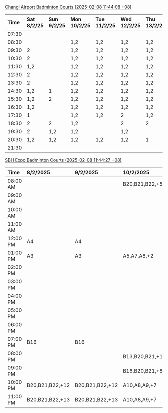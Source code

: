 [Changi Airport Badminton Courts (2025-02-08 11:44:08 +08)](https://www.carc.org.sg/FacilityBooking.aspx)

| Time   | Sat 8/2/25   | Sun 9/2/25   | Mon 10/2/25   | Tue 11/2/25   | Wed 12/2/25   | Thu 13/2/25   | Fri 14/2/25   |
|:-------|:-------------|:-------------|:--------------|:--------------|:--------------|:--------------|:--------------|
| 07:30  |              |              |               |               |               |               |               |
| 08:30  |              |              | 1,2           | 1,2           | 1,2           | 1,2           | 1,2           |
| 09:30  | 2            |              | 1,2           | 1,2           | 1,2           | 1,2           | 1,2           |
| 10:30  | 2            |              | 1,2           | 1,2           | 1,2           | 1,2           | 1,2           |
| 11:30  | 1,2          |              | 1,2           | 1,2           | 1,2           | 1,2           | 1,2           |
| 12:30  | 2            |              | 1,2           | 1,2           | 1,2           | 1,2           | 1,2           |
| 13:30  | 2            |              | 1,2           | 1,2           | 1,2           | 1,2           | 1,2           |
| 14:30  | 1,2          | 1            | 1,2           | 1,2           | 1,2           | 1,2           | 1,2           |
| 15:30  | 1,2          | 2            | 1,2           | 1,2           | 1,2           | 1,2           | 1,2           |
| 16:30  | 1,2          |              | 1,2           | 1,2           | 1,2           | 1,2           | 1,2           |
| 17:30  | 1            |              | 1,2           | 1,2           | 2             | 1,2           | 1,2           |
| 18:30  | 2            | 2            | 1,2           |               | 2             | 2             | 1             |
| 19:30  | 2            | 1,2          | 1,2           |               | 1,2           |               |               |
| 20:30  | 1,2          | 1,2          | 1,2           | 1,2           | 1,2           | 1             |               |
| 21:30  |              |              |               |               |               |               |               |

[SBH Expo Badminton Courts (2025-02-08 11:44:27 +08)](https://singaporebadmintonhall.getomnify.com/widgets/O3MRKGBH359GA55KHMG1RD)

| Time     | 8/2/2025        | 9/2/2025        | 10/2/2025      | 11/2/2025      | 12/2/2025      | 13/2/2025      | 14/2/2025      |
|:---------|:----------------|:----------------|:---------------|:---------------|:---------------|:---------------|:---------------|
| 08:00 AM |                 |                 | B20,B21,B22,+5 | B19,B21,B22,+8 | B19,B21,B22,+9 | B19,B21,B22,+8 | B19,B21,B22,+9 |
| 09:00 AM |                 |                 |                | B19,B21,B22,+9 | B19,B21,B22,+9 | B19,B21,B22,+9 | B20,B21,B22,+7 |
| 10:00 AM |                 |                 |                | B19,B21,B22,+6 | B19,B20,B21,+3 | B19,B20,B22,+6 | B20,B21,B22,+7 |
| 11:00 AM |                 |                 |                | B20,B21,B22,+5 | B19,B20,B21,+5 | B19,B20,B22,+6 | B19,B21,B22,+9 |
| 12:00 PM | A4              | A4              |                | B19,B21,B22,+9 | B19,B21,B22,+9 | B19,B21,B22,+9 | B19,B21,B22,+9 |
| 01:00 PM | A3              | A3              | A5,A7,A8,+2    | B19,B21,B22,+9 | B19,B21,B22,+9 | B19,B21,B22,+9 | B19,B21,B22,+9 |
| 02:00 PM |                 |                 |                | B19,B21,B22,+6 | B19,B21,B22,+8 | B19,B21,B22,+9 | B19,B20,B21,+5 |
| 03:00 PM |                 |                 |                | B12            | B19,B20,B21,+5 | B19,B21,B22,+4 | B19,B20,B21,+3 |
| 04:00 PM |                 |                 |                |                | B13,B16,B21,+2 |                |                |
| 05:00 PM |                 |                 |                |                |                |                |                |
| 06:00 PM |                 |                 |                |                |                |                |                |
| 07:00 PM | B16             | B16             |                |                |                |                |                |
| 08:00 PM |                 |                 | B13,B20,B21,+1 |                |                |                |                |
| 09:00 PM |                 |                 | B16,B20,B21,+8 |                |                |                |                |
| 10:00 PM | B20,B21,B22,+12 | B20,B21,B22,+12 | A10,A8,A9,+7   |                |                |                |                |
| 11:00 PM | B20,B21,B22,+13 | B20,B21,B22,+13 | A10,A8,A9,+7   |                |                |                |                |
